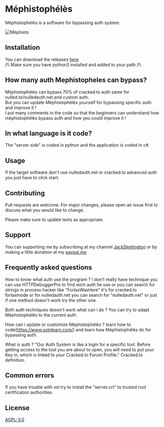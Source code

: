 # Méphistophélès

Méphistophélès is a software for bypassing auth system.

![Méphisto](https://image.noelshack.com/fichiers/2020/31/7/1596351425-mephisto.png)

## Installation

You can download the releases [here](https://github.com/call-042PE/Mephistopheles/releases/)   
/!\ Make sure you have python3 installed and added to your path /!\

## How many auth Mephistopheles can bypass?
Méphistophélès can bypass 70% of cracked.to auth same for nulled.to/nulledauth.net and custom auth.  
But you can update Méphistophélès yourself for bypassing specific auth and improve it !  
I put many comments in the code so that the beginners can understand how méphistophélès bypass auth and how you could improve it !

## In what language is it code?
The "server side" is coded in python and the application is coded in c#.

## Usage

If the target software don't use nulledauth.net or cracked.to advanced auth you just have to click start.

## Contributing
Pull requests are welcome. For major changes, please open an issue first to discuss what you would like to change.

Please make sure to update tests as appropriate.

## Support
You can supporting me by subscribing at my channel [JackSkellington](https://www.youtube.com/channel/UCN9SbyGOmm4cj_xzykyXJPQ) or by making a little donation at my [paypal.me](https://paypal.me/mephistoproject)

## Frequently asked questions
How to know what auth use the program ? I don't really have technique you can use HTTPDebuggerPro to find wich auth he use or you can search for strings in process hacker like "ForlaxWasHere" it's for cracked.to forlaxmode or for nulledauth.net you can search for "nulledauth.net" or just if one method doesn't work try the other one. 

Both auth techniques doesn't work what can i do ? You can try to adapt Méphistophélès to the current auth.  

How can i update or customize Méphistophélès ? learn how to code(https://www.sololearn.com/) and learn how Méphistophélès do for bypassing auth.  

What is auth ? "Our Auth System is like a login for a specific tool. Before getting access to the tool you are about to open, you will need to put your Key in, which is linked to your Cracked.to Forum Profile." Cracked.to definition.

## Common errors
If you have trouble with ssl try to install the "server.crt" to trusted root certification authorities.

## License
[AGPL-3.0](https://choosealicense.com/licenses/agpl-3.0/)
